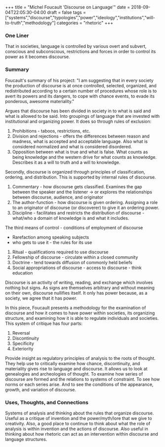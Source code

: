 +++
title = "Michel Foucault 'Discourse on Language'"
date = 2018-09-04T22:05:30-04:00
draft = false
tags = ["systems","discourse","typologies","power","ideology","institutions","will-to-truth","methodology"]
categories = "rhetoric"
+++
### One Liner
That in societies, language is controlled by various overt and subvert, conscious and subconscious, restrictions and forces in order to control its power as it becomes discourse.

### Summary
Foucault's summary of his project: "I am suggesting that in every society the production of discourse is at once controlled, selected, organized, and redistributed according to a certain number of procedures whose role is to avert its powers and its dangers, to cope with chance events, to evade its ponderous, awesome materiality."

Argues that discourse has been divided in society in to what is said and what is allowed to be said. Into groupings of language that are invested with institutional and organizing power. It does so through rules of exclusion:

1. Prohibitions - taboos, restrictions, etc.
2. Division and rejections - offers the differences between reason and madness, what is accepted and acceptable language. Also what is considered normalized and what is considered disordered.
3. Opposition between what is true and what is false. What counts as being knowledge and the western drive for what counts as knowledge. Describes it as a will to truth and a will to knowledge.

Secondly, discourse is organized through principles of classification, ordering, and distribution. This is supported by internal rules of discourse.

1. Commentary - how discourse gets classified. Examines the gap between the speaker and the listener -> or explores the relationships between discourse, audience, and originator
2. The author-function - how discourse is given ordering. Assigning a role to an originator of discourse (or discoverer) to give it an ordering power.
3. Discipline - facilitates and restricts the distribution of discourse - what/who a domain of knowledge is and what it includes.

The third means of control - conditions of employment of discourse

- Rarefaction among speaking subjects
- who gets to use it - the rules for its use

1. Ritual - qualifications required to use discourse
2. Fellowship of discourse - circulate within a closed community
3. Doctrine - tend towards diffusion of commonly held beliefs
4. Social appropriations of discourse - access to discourse - think education

Discourse is an activity of writing, reading, and exchange which involves nothing but signs. As signs are themselves arbitrary and without meaning on their own, discourse nullifies itself. It only has power because, as a society, we agree that it has power.

In this piece, Foucault presents a methodology for the examination of discourse and how it comes to have power within societies, its organizing structure, and examining how it is able to regulate individuals and societies. This system of critique has four parts:

1. Reversal
2. Discontinuity
3. Specificity
4. Exteriority

Provide insight as regulatory principles of analysis to the roots of thought. They help use to critically examine how chance, discontinuity, and materiality gives rise to language and discourse. It allows us to look at genealogies and archeologies of thought. To examine how series of discourse are formed and the relations to systems of constraint. To see how norms or each series arise. And to see the conditions of the appearance, growth, and variation of discourse.

### Uses, Thoughts, and Connections
Systems of analysis and thinking about the rules that organize discourse. Useful as a critique of invention and the power/myth/lore that we give to creativity. Also, a good place to continue to think about what the role of analysis is within invention and the actions of discourse. Also useful in thinking about how rhetoric can act as an intervention within discourse and language structures.
